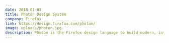 ```yaml
---
date: 2018-01-03
title: Photon Design System
company: Firefox
link: https://design.firefox.com/photon/
image: uploads/photon.jpg
description: Photon is the Firefox design language to build modern, intuitive, delightful experiences, for products across all platforms – from mobile to desktop, from TV to the next big thing.
---
```

